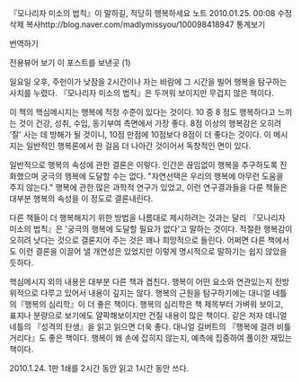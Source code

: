 
『모나리자 미소의 법칙』이 말하길, 적당히 행복하세요   노트
2010.01.25. 00:08   수정   삭제
복사http://blog.naver.com/madlymissyou/100098418947
통계보기

번역하기

전용뷰어 보기
이 포스트를 보낸곳 (1)


일요일 오후, 주헌이가 낮잠을 2시간이나 자는 바람에 그 시간을 빌어 행복을 탐구하는 사치를 누렸다.
『모나리자 미소의 법칙』은 두꺼워 보이지만 무겁지 않은 책이다.

이 책의 핵심메시지는 행복에 적정 수준이 있다는 것이다.
10 중 8 정도 행복하다고 느끼는 것이 건강, 성취, 수입, 동기부여 측면에서 가장 좋다.
8점 이상의 행복감은 오히려 '잘' 사는 데 방해가 될 것이니,
10점 만점에 10점보다 8점이 더 좋다는 것이다.
이 메시지는 일반적인 행복론에서 한 걸음 더 나아간 것이어서 독창적인 면이 있다.

일반적으로 행복의 속성에 관한 결론은 이렇다.
인간은 끊임없이 행복을 추구하도록 진화했으며 궁극의 행복에 도달할 수는 없다.
"자연선택은 우리의 행복에 아무런 도움을 주지 않는다."
행복에 관한 많은 과학적 연구가 있었고, 이런 연구결과들을 다룬 책들은 대부분 행복의 속성을 이 정도로 결론내린다.

다른 책들이 더 행복해지기 위한 방법을 나름대로 제시하려는 것과는 달리
『모나리자 미소의 법칙』은 '궁극의 행복에 도달할 필요가 없다'고 말하는 것이다.
적절한 행복감이 오히려 낫다는 것으로 결론지어 주는 것은 꽤나 희망적으로 들린다.
어쩌면 다른 책에서도 이런 결론을 이끌어 낼 개연성은 있었지만
이렇게 명시적으로 말하기는 쉽지 않았을 듯하다.

핵심메시지 외의 내용은 대부분 다른 책과 겹친다.
행복이 어떤 요소와 연관있는지 전방위적으로 다루고 있어서 내용이 깊지는 않다.
행복의 근원을 탐구하기에는 대니얼 네틀의『행복의 심리학』이 더 좋은 책이다.
행복의 심리학은 책 제목부터 가벼워 보이고, 표지나 분량으로 보기에도 얄팍해보이지만 건질 내용이 많은 책이다.
같은 저자 데니얼 네틀의 『성격의 탄생』을 읽고 읽으면 더욱 좋다.
대니얼 길버트의 『행복에 걸려 비틀거리다』도 좋은 책이다.
행복이 왜 손에 잡히지 않는지, 예측에 집중하여 풀이한 재밌는 책이다.




2010.1.24.
1판 1쇄를 2시간 동안 읽고 1시간 동안 쓰다.
